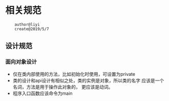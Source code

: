 # 相关规范
        author@liyi
        create@2019/5/7

## 设计规范

### 面向对象设计
+ 仅在类内部使用的方法，比如初始化时使用，可设置为private
+ 类的设计和api设计有相似之处，类的实例是对象，所以类的名字
应该是一个名词，方法是用于操作此对象的， 更应该是动词。
+ 程序入口函数应该命令为main